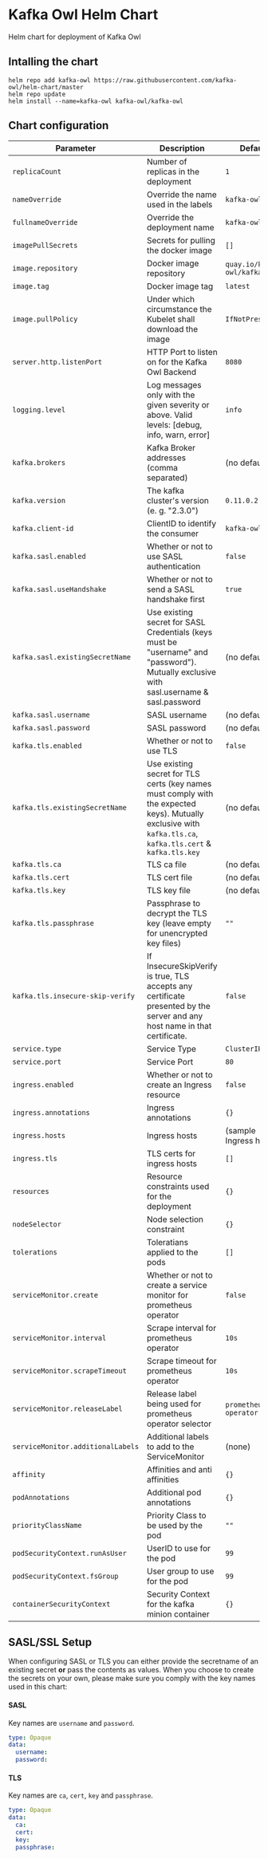 # Kafka Owl Helm Chart

Helm chart for deployment of Kafka Owl

## Intalling the chart

```
helm repo add kafka-owl https://raw.githubusercontent.com/kafka-owl/helm-chart/master
helm repo update
helm install --name=kafka-owl kafka-owl/kafka-owl
```

## Chart configuration

| Parameter | Description | Default |
| --- | --- | --- |
| `replicaCount` | Number of replicas in the deployment | `1` |
| `nameOverride` | Override the name used in the labels | `kafka-owl` |
| `fullnameOverride` | Override the deployment name | `kafka-owl` |
| `imagePullSecrets` | Secrets for pulling the docker image | `[]` |
| `image.repository` | Docker image repository | `quay.io/kafka-owl/kafka-owl` |
| `image.tag` | Docker image tag | `latest` |
| `image.pullPolicy` | Under which circumstance the Kubelet shall download the image | `IfNotPresent` |
| `server.http.listenPort` | HTTP Port to listen on for the Kafka Owl Backend | `8080` |
| `logging.level` | Log messages only with the given severity or above. Valid levels: [debug, info, warn, error] | `info` |
| `kafka.brokers` | Kafka Broker addresses (comma separated) | (no default) |
| `kafka.version` | The kafka cluster's version (e. g. \"2.3.0\") | `0.11.0.2` |
| `kafka.client-id` | ClientID to identify the consumer | `kafka-owl` |
| `kafka.sasl.enabled` | Whether or not to use SASL authentication | `false` |
| `kafka.sasl.useHandshake` | Whether or not to send a SASL handshake first | `true` |
| `kafka.sasl.existingSecretName` | Use existing secret for SASL Credentials (keys must be "username" and "password"). Mutually exclusive with sasl.username & sasl.password | (no default) |
| `kafka.sasl.username` | SASL username | (no default) |
| `kafka.sasl.password` | SASL password | (no default) |
| `kafka.tls.enabled` | Whether or not to use TLS | `false` |
| `kafka.tls.existingSecretName` | Use existing secret for TLS certs (key names must comply with the expected keys). Mutually exclusive with `kafka.tls.ca`, `kafka.tls.cert` & `kafka.tls.key` | (no default) |
| `kafka.tls.ca` | TLS ca file | (no default) |
| `kafka.tls.cert` | TLS cert file | (no default) |
| `kafka.tls.key` | TLS key file | (no default) |
| `kafka.tls.passphrase` | Passphrase to decrypt the TLS key (leave empty for unencrypted key files) | `""` |
| `kafka.tls.insecure-skip-verify` | If InsecureSkipVerify is true, TLS accepts any certificate presented by the server and any host name in that certificate. | `false` |
| `service.type` | Service Type | `ClusterIP` |
| `service.port` | Service Port | `80` |
| `ingress.enabled` | Whether or not to create an Ingress resource | `false` |
| `ingress.annotations` | Ingress annotations | `{}` |
| `ingress.hosts` | Ingress hosts | (sample Ingress host) |
| `ingress.tls` | TLS certs for ingress hosts | `[]` |
| `resources` | Resource constraints used for the deployment | `{}` |
| `nodeSelector` | Node selection constraint | `{}` |
| `tolerations` | Toleratians applied to the pods | `[]` |
| `serviceMonitor.create` | Whether or not to create a service monitor for prometheus operator | `false` |
| `serviceMonitor.interval` | Scrape interval for prometheus operator | `10s` |
| `serviceMonitor.scrapeTimeout` | Scrape timeout for prometheus operator | `10s` |
| `serviceMonitor.releaseLabel` | Release label being used for prometheus operator selector | `prometheus-operator` |
| `serviceMonitor.additionalLabels` | Additional labels to add to the ServiceMonitor | (none) |
| `affinity` | Affinities and anti affinities | `{}` |
| `podAnnotations` | Additional pod annotations | `{}` |
| `priorityClassName` | Priority Class to be used by the pod | `""` |
| `podSecurityContext.runAsUser` | UserID to use for the pod | `99` |
| `podSecurityContext.fsGroup` | User group to use for the pod | `99` |
| `containerSecurityContext` | Security Context for the kafka minion container | `{}` |

## SASL/SSL Setup

When configuring SASL or TLS you can either provide the secretname of an existing secret **or** pass the contents as values. When you choose to create the secrets on your own, please make sure you comply with the key names used in this chart:

#### SASL

Key names are `username` and `password`.

```yml
type: Opaque
data:
  username:
  password:
```

#### TLS

Key names are `ca`, `cert`, `key` and `passphrase`.

```yml
type: Opaque
data:
  ca:
  cert:
  key:
  passphrase:
```
